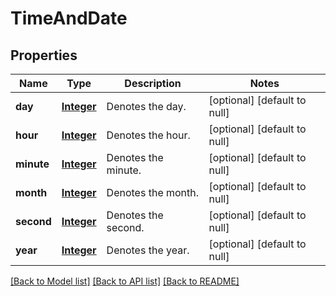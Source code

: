 # TimeAndDate
## Properties

Name | Type | Description | Notes
------------ | ------------- | ------------- | -------------
**day** | [**Integer**](integer.md) | Denotes the day. | [optional] [default to null]
**hour** | [**Integer**](integer.md) | Denotes the hour. | [optional] [default to null]
**minute** | [**Integer**](integer.md) | Denotes the minute. | [optional] [default to null]
**month** | [**Integer**](integer.md) | Denotes the month. | [optional] [default to null]
**second** | [**Integer**](integer.md) | Denotes the second. | [optional] [default to null]
**year** | [**Integer**](integer.md) | Denotes the year. | [optional] [default to null]

[[Back to Model list]](../README.md#documentation-for-models) [[Back to API list]](../README.md#documentation-for-api-endpoints) [[Back to README]](../README.md)

